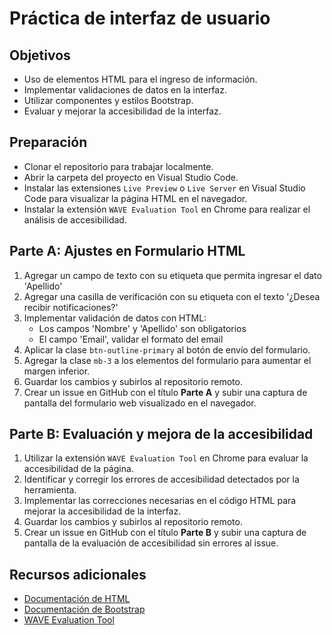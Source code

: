 # Práctica de interfaz de usuario

## Objetivos
- Uso de elementos HTML para el ingreso de información.
- Implementar validaciones de datos en la interfaz.
- Utilizar componentes y estilos Bootstrap.
- Evaluar y mejorar la accesibilidad de la interfaz.

## Preparación
- Clonar el repositorio para trabajar localmente.
- Abrir la carpeta del proyecto en Visual Studio Code.
- Instalar las extensiones `Live Preview` o `Live Server` en Visual Studio Code para visualizar la página HTML en el navegador.
- Instalar la extensión `WAVE Evaluation Tool` en Chrome para realizar el análisis de accesibilidad.

## Parte A: Ajustes en Formulario HTML 

1. Agregar un campo de texto con su etiqueta que permita ingresar el dato 'Apellido'
2. Agregar una casilla de verificación con su etiqueta con el texto '¿Desea recibir notificaciones?'
3. Implementar validación de datos con HTML:
    - Los campos 'Nombre' y 'Apellido' son obligatorios 
    - El campo 'Email', validar el formato del email
4. Aplicar la clase `btn-outline-primary` al botón de envío del formulario.
5. Agregar la clase `mb-3` a los elementos del formulario para aumentar el margen inferior. 
6. Guardar los cambios y subirlos al repositorio remoto.
7. Crear un issue en GitHub con el título **Parte A** y subir una captura de pantalla del formulario web visualizado en el navegador.

## Parte B: Evaluación y mejora de la accesibilidad

1. Utilizar la extensión `WAVE Evaluation Tool` en Chrome para evaluar la accesibilidad de la página.
2. Identificar y corregir los errores de accesibilidad detectados por la herramienta.
3. Implementar las correcciones necesarias en el código HTML para mejorar la accesibilidad de la interfaz.
4. Guardar los cambios y subirlos al repositorio remoto.
5. Crear un issue en GitHub con el título **Parte B** y subir una captura de pantalla de la evaluación de accesibilidad sin errores al issue.

## Recursos adicionales
- [Documentación de HTML](https://www.w3.org/html/)
- [Documentación de Bootstrap](https://getbootstrap.com/docs/5.3/getting-started/introduction/)
- [WAVE Evaluation Tool](https://chromewebstore.google.com/detail/wave-evaluation-tool/jbbplnpkjmmeebjpijfedlgcdilocofh)
